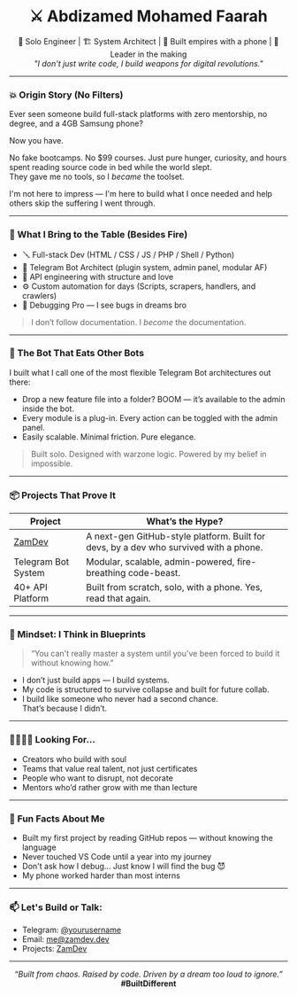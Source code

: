 <h1 align="center">⚔️ Abdizamed Mohamed Faarah</h1>
<p align="center">
  🧠 Solo Engineer | 🏗️ System Architect | 📱 Built empires with a phone | 🥷 Leader in the making<br/>
  <i>"I don't just write code, I build weapons for digital revolutions."</i>
</p>

---

### 💥 Origin Story (No Filters)

Ever seen someone build full-stack platforms with zero mentorship, no degree, and a 4GB Samsung phone?

Now you have.

No fake bootcamps. No $99 courses. Just pure hunger, curiosity, and hours spent reading source code in bed while the world slept.  
They gave me no tools, so I *became* the toolset.

I'm not here to impress — I'm here to build what I once needed and help others skip the suffering I went through.

---

### 🧠 What I Bring to the Table (Besides Fire)

- 🪛 Full-stack Dev (HTML / CSS / JS / PHP / Shell / Python)
- 🤖 Telegram Bot Architect (plugin system, admin panel, modular AF)
- 🧱 API engineering with structure and love
- ⚙️ Custom automation for days (Scripts, scrapers, handlers, and crawlers)
- 🧩 Debugging Pro — I see bugs in dreams bro

> I don’t follow documentation. I *become* the documentation.

---

### 🐍 The Bot That Eats Other Bots

I built what I call one of the most flexible Telegram Bot architectures out there:

- Drop a new feature file into a folder? BOOM — it’s available to the admin inside the bot.
- Every module is a plug-in. Every action can be toggled with the admin panel.
- Easily scalable. Minimal friction. Pure elegance.

> Built solo. Designed with warzone logic. Powered by my belief in impossible.

---

### 📦 Projects That Prove It

| Project | What’s the Hype? |
|--------|------------------|
| [ZamDev](https://yourlink.com) | A next-gen GitHub-style platform. Built for devs, by a dev who survived with a phone. |
| Telegram Bot System | Modular, scalable, admin-powered, fire-breathing code-beast. |
| 40+ API Platform | Built from scratch, solo, with a phone. Yes, read that again. |

---

### 🧬 Mindset: I Think in Blueprints

> “You can't really master a system until you've been forced to build it without knowing how.”

- I don’t just build apps — I build systems.
- My code is structured to survive collapse and built for future collab.
- I build like someone who never had a second chance.  
  That’s because I didn’t.

---

### 🫱🏽‍🫲🏾 Looking For...

- Creators who build with soul
- Teams that value real talent, not just certificates
- People who want to disrupt, not decorate
- Mentors who’d rather grow with me than lecture

---

### 🧠 Fun Facts About Me

- Built my first project by reading GitHub repos — without knowing the language
- Never touched VS Code until a year into my journey
- Don't ask how I debug... Just know I will find the bug 😈
- My phone worked harder than most interns

---

### 📫 Let's Build or Talk:

- Telegram: [@yourusername](https://t.me/zamdevio)
- Email: me@zamdev.dev
- Projects: [ZamDev](https://zamdev.dev)

---

<p align="center">
  <i>“Built from chaos. Raised by code. Driven by a dream too loud to ignore.”</i><br/>
  <b>#BuiltDifferent</b>
</p>
